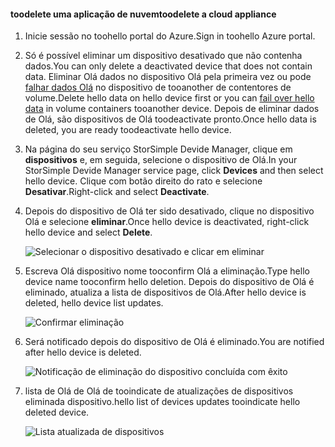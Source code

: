 #### <a name="toodelete-a-cloud-appliance"></a><span data-ttu-id="9615e-101">toodelete uma aplicação de nuvem</span><span class="sxs-lookup"><span data-stu-id="9615e-101">toodelete a cloud appliance</span></span>

1. <span data-ttu-id="9615e-102">Inicie sessão no toohello portal do Azure.</span><span class="sxs-lookup"><span data-stu-id="9615e-102">Sign in toohello Azure portal.</span></span>
2. <span data-ttu-id="9615e-103">Só é possível eliminar um dispositivo desativado que não contenha dados.</span><span class="sxs-lookup"><span data-stu-id="9615e-103">You can only delete a deactivated device that does not contain data.</span></span> <span data-ttu-id="9615e-104">Eliminar Olá dados no dispositivo Olá pela primeira vez ou pode [falhar dados Olá](../articles/storsimple/storsimple-8000-device-failover-cloud-appliance.md) no dispositivo de tooanother de contentores de volume.</span><span class="sxs-lookup"><span data-stu-id="9615e-104">Delete hello data on hello device first or you can [fail over hello data](../articles/storsimple/storsimple-8000-device-failover-cloud-appliance.md) in volume containers tooanother device.</span></span> <span data-ttu-id="9615e-105">Depois de eliminar dados de Olá, são dispositivos de Olá toodeactivate pronto.</span><span class="sxs-lookup"><span data-stu-id="9615e-105">Once hello data is deleted, you are ready toodeactivate hello device.</span></span>
3. <span data-ttu-id="9615e-106">Na página do seu serviço StorSimple Devide Manager, clique em **dispositivos** e, em seguida, selecione o dispositivo de Olá.</span><span class="sxs-lookup"><span data-stu-id="9615e-106">In your StorSimple Devide Manager service page, click **Devices** and then select hello device.</span></span> <span data-ttu-id="9615e-107">Clique com botão direito do rato e selecione **Desativar**.</span><span class="sxs-lookup"><span data-stu-id="9615e-107">Right-click and select **Deactivate**.</span></span>
4. <span data-ttu-id="9615e-108">Depois do dispositivo de Olá ter sido desativado, clique no dispositivo Olá e selecione **eliminar**.</span><span class="sxs-lookup"><span data-stu-id="9615e-108">Once hello device is deactivated, right-click hello device and select **Delete**.</span></span>

    ![Selecionar o dispositivo desativado e clicar em eliminar](./media/storsimple-8000-delete-cloud-appliance/delete-cloud-appliance1.png)

5. <span data-ttu-id="9615e-110">Escreva Olá dispositivo nome tooconfirm Olá a eliminação.</span><span class="sxs-lookup"><span data-stu-id="9615e-110">Type hello device name tooconfirm hello deletion.</span></span> <span data-ttu-id="9615e-111">Depois do dispositivo de Olá é eliminado, atualiza a lista de dispositivos de Olá.</span><span class="sxs-lookup"><span data-stu-id="9615e-111">After hello device is deleted, hello device list updates.</span></span>

    ![Confirmar eliminação](./media/storsimple-8000-delete-cloud-appliance/delete-cloud-appliance2.png)

6. <span data-ttu-id="9615e-113">Será notificado depois do dispositivo de Olá é eliminado.</span><span class="sxs-lookup"><span data-stu-id="9615e-113">You are notified after hello device is deleted.</span></span>

    ![Notificação de eliminação do dispositivo concluída com êxito](./media/storsimple-8000-delete-cloud-appliance/delete-cloud-appliance4.png)

7. <span data-ttu-id="9615e-115">lista de Olá de Olá de tooindicate de atualizações de dispositivos eliminada dispositivo.</span><span class="sxs-lookup"><span data-stu-id="9615e-115">hello list of devices updates tooindicate hello deleted device.</span></span>

    ![Lista atualizada de dispositivos](./media/storsimple-8000-delete-cloud-appliance/delete-cloud-appliance5.png)
